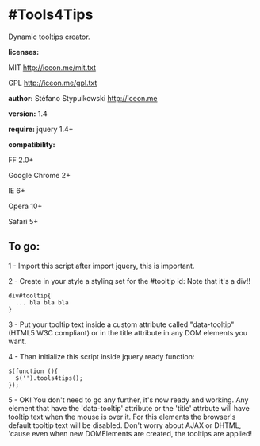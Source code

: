 ﻿#Tools4Tips
==========
                                           
Dynamic tooltips creator.

**licenses:**

MIT <http://iceon.me/mit.txt>

GPL <http://iceon.me/gpl.txt>

**author:** Stéfano Stypulkowski <http://iceon.me>

**version:** 1.4

**require:** jquery 1.4+

**compatibility:** 

FF 2.0+

Google Chrome 2+

IE 6+

Opera 10+

Safari 5+

To go:
------

1 - Import this script after import jquery, this is important.

2 - Create in your style a styling set for the #tooltip id:
Note that it's a div!!

    div#tooltip{
      ... bla bla bla
    }

3 - Put your tooltip text inside a custom attribute called "data-tooltip" 
(HTML5 W3C compliant) or in the title attribute in any DOM elements you want.
   
4 - Than initialize this script inside jquery ready function:

    $(function (){
      $('').tools4tips();     
    });

5 - OK! You don't need to go any further, it's now ready and working.
Any element that have the 'data-tooltip' attribute or the 'title' attrbute 
will have tooltip text when the mouse is over it.
For this elements the browser's default tooltip text will be disabled.
Don't worry about AJAX or DHTML, 'cause even when new DOMElements are created,
the tooltips are applied!